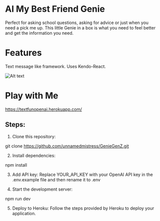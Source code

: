 # AI My Best Friend Genie
Perfect for asking school questions, asking for advice or just when you need a pick me up. This little Genie in a box is what you need to feel better and get the information you need.

# Features
Text message like framework. Uses Kendo-React.

![Alt text](https://raw.githubusercontent.com/unnamedmistress/GenieGenZ/main/chat-web/public/Screenshot.png)

# Play with Me

https://textfunopenai.herokuapp.com/
## Steps:

1. Clone this repository:

git clone https://github.com/unnamedmistress/GenieGenZ.git

2. Install dependencies:

npm install

3. Add API key: Replace YOUR_API_KEY with your OpenAI API key in the .env.example file and then rename it to .env

4. Start the development server:

npm run dev

5. Deploy to Heroku: Follow the steps provided by Heroku to deploy your application.

